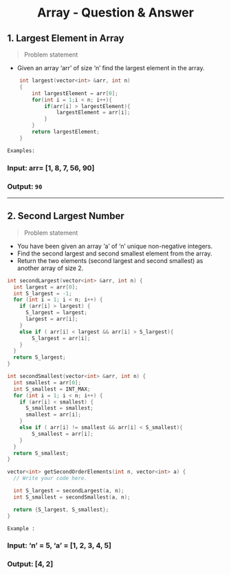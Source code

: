 # <center> Array - Question & Answer </center>

## **1. Largest Element in Array**

> Problem statement

- Given an array ‘arr’ of size ‘n’ find the largest element in the array.

```cpp
    int largest(vector<int> &arr, int n)
    {
        int largestElement = arr[0];
        for(int i = 1;i < n; i++){
            if(arr[i] > largestElement){
                largestElement = arr[i];
            }
        }
        return largestElement;
    }
```

`Examples:`

### **Input:** arr= [1, 8, 7, 56, 90]
### **Output:** `90`

<hr>

## **2. Second Largest Number**

> Problem statement

- You have been given an array ‘a’ of ‘n’ unique non-negative integers.
- Find the second largest and second smallest element from the array.
- Return the two elements (second largest and second smallest) as another array of size 2.

```cpp
int secondLargest(vector<int> &arr, int n) {
  int largest = arr[0];
  int S_largest = -1;
  for (int i = 1; i < n; i++) {
    if (arr[i] > largest) {
      S_largest = largest;
      largest = arr[i];
    }
    else if ( arr[i] < largest && arr[i] > S_largest){
        S_largest = arr[i];
    }
  }
  return S_largest;
}

int secondSmallest(vector<int> &arr, int n) {
  int smallest = arr[0];
  int S_smallest = INT_MAX;
  for (int i = 1; i < n; i++) {
    if (arr[i] < smallest) {
      S_smallest = smallest;
      smallest = arr[i];
    }
    else if ( arr[i] != smallest && arr[i] < S_smallest){
        S_smallest = arr[i];
    }
  }
  return S_smallest;
}

vector<int> getSecondOrderElements(int n, vector<int> a) {
  // Write your code here.

  int S_largest = secondLargest(a, n);
  int S_smallest = secondSmallest(a, n);

  return {S_largest, S_smallest};
}

```

`Example :`

### **Input:** ‘n’ = 5, ‘a’ = [1, 2, 3, 4, 5]

### **Output:** [4, 2]